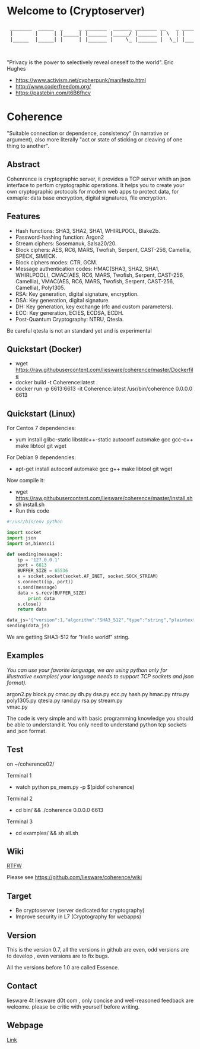# Welcome to (Cryptoserver)
<pre>
 _______  _____  _     _ _______  ______ _______ __   _ _______ _______
 |       |     | |_____| |______ |_____/ |______ | \  | |       |______
 |_____  |_____| |     | |______ |    \_ |______ |  \_| |_____  |______

 </pre>

"Privacy is the power to selectively reveal oneself to the world". Eric Hughes
- https://www.activism.net/cypherpunk/manifesto.html
- http://www.coderfreedom.org/
- https://pastebin.com/t6B6fhcv

# Coherence

"Suitable connection or dependence, consistency" (in narrative or argument), also more literally "act or state of sticking or cleaving of one thing to another". 


## Abstract
Cohenrence is cryptographic server, it provides a TCP server whith an json interface to perfom cryptographic operations. It helps you to create your own cryptographic protocols for modern web apps to protect data, for exmaple: data base encryption, digital signatures, file encryption.


 
## Features

* Hash functions: SHA3, SHA2, SHA1, WHIRLPOOL, Blake2b.
* Password-hashing function: Argon2
* Stream ciphers: Sosemanuk, Salsa20/20.
* Block ciphers: AES, RC6, MARS, Twofish, Serpent, CAST-256, Camellia, SPECK, SIMECK.
* Block ciphers modes: CTR, GCM.
* Message authentication codes: HMAC(SHA3, SHA2, SHA1, WHIRLPOOL),  CMAC(AES, RC6, MARS, Twofish, Serpent, CAST-256, Camellia), VMAC(AES, RC6, MARS, Twofish, Serpent, CAST-256, Camellia), Poly1305.
* RSA: Key generation, digital signature, encryption.
* DSA: Key generation, digital signature.
* DH: Key generation, key exchange (rfc and custom parameters).
* ECC: Key generation, ECIES, ECDSA, ECDH.
* Post-Quantum Cryptography: NTRU, Qtesla.

Be careful qtesla is not an standard yet and is experimental

## Quickstart (Docker)

* wget https://raw.githubusercontent.com/liesware/coherence/master/Dockerfile
* docker build -t Coherence:latest .
* docker run -p 6613:6613 -it  Coherence:latest /usr/bin/coherence 0.0.0.0 6613

## Quickstart (Linux)

For Centos 7 dependencies:
* yum install glibc-static libstdc++-static autoconf automake gcc gcc-c++ make libtool git wget

For Debian 9 dependencies:
* apt-get install autoconf automake gcc g++ make libtool git wget

Now compile it:
* wget https://raw.githubusercontent.com/liesware/coherence/master/install.sh
* sh install.sh
* Run this code

```python 
#!/usr/bin/env python

import socket
import json
import os,binascii

def sending(message):
	ip = '127.0.0.1'
	port = 6613
	BUFFER_SIZE = 65536
	s = socket.socket(socket.AF_INET, socket.SOCK_STREAM)
	s.connect((ip, port))
	s.send(message)
	data = s.recv(BUFFER_SIZE)
        print data
	s.close()
	return data

data_js='{"version":1,"algorithm":"SHA3_512","type":"string","plaintext":"Hello world!"}'
sending(data_js)
```
We are getting SHA3-512 for "Hello world!" string.

## Examples 

_You can use your favorite language, we are using python only for illustrative examples( your language needs to support TCP sockets
and json format)._

argon2.py  block.py  cmac.py  dh.py  dsa.py  ecc.py  hash.py  hmac.py  ntru.py  poly1305.py  qtesla.py  rand.py  rsa.py  stream.py  
vmac.py

The code is very simple and with basic programming knowledge you should be able to understand it. You only need to understand python 
tcp sockets and json format.

## Test
on ~/coherence02/

Terminal 1
* watch python ps_mem.py -p $(pidof coherence)

Terminal 2
* cd bin/ && ./coherence 0.0.0.0 6613

Terminal 3
* cd examples/ && sh all.sh

## Wiki
[RTFW](https://en.wikipedia.org/wiki/RTFM)

Please see https://github.com/liesware/coherence/wiki

## Target

* Be cryptoserver (server dedicated for cryptography)
* Improve security in L7 (Cryptography for webapps)

## Version
This is the version 0.7, all the versions in github  are even, odd versions are to develop , even versions  are to fix bugs.

All the versions before 1.0 are called Essence.

## Contact

liesware 4t liesware d0t com , only concise and well-reasoned feedback are welcome. please be critic with yourself before writing.

## Webpage

[Link](https://coherence.liesware.com/)
